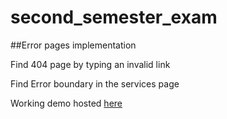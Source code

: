 # second_semester_exam

##Error pages implementation

Find 404 page by typing an invalid link

Find Error boundary in the services page


Working demo hosted [here](https://annietah-repos.netlify.app)
